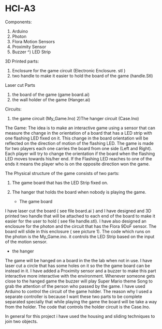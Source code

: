 # HCI-A3
Components:
1) Arduino 
2) Photon 
3) Flora Motion Sensors
4) Proximity Sensor 
5) Buzzer
^) LED Strip 


3D Printed parts:
1) Enclosure for the game circuit (Electronic Enclosure. stl )
2) two handle to make it easier to hold the board of the game (handle.Stl) 

Laser cut Parts 
1) the board of the game (game board.ai)
2) the wall holder of the game (Hanger.ai)

Circuits: 
1) the game circuit (My_Game.Ino)
2)The hanger circuit (Case.Ino)



The Game: 
The idea is to make an interactive game using a sensor that can measure the change in the orientation of a board that has a LED strip with one flashing LED fixed on it. This change in the board orientation will be reflected on the direction of motion of the flashing LED. The game is made for two players each one carries the board from one side (Left and Right). Each player will try to change the orientation if the board when the flashing LED moves towards his/her end. If the Flashing LED reaches to one of the ends it means the player who is on the opposite direction won the game.

The Physical structure of the game consists of two parts: 
1) The game board that has the LED Strip fixed on.
2) The hanger that holds the board when nobody is playing the game. 
    
   - The game board 

I have laser cut the board ( see file board.ai ) and I have designed and 3D printed two handle that will be attached to each end of the board to make it easier for the user to hold ( see file handle.stl). I have also designed an enclosure for the photon and the circuit that has the Flora 9DoF sensor. The board will slide in this enclosure ( see picture 1). 
The code which runs on the photon is the My_Game.ino. it controls the LED Strip based on the input of the motion sensor. 

- the hanger

The game will be hanged on a board in the the lab when not in use. I have laser cut a circle that has some holes on it so the the game board can be instead in it. I have added a Proximity sensor and a buzzer to make this part interactive more interactive with the environment. Whenever someone gets close to the hanged game the buzzer will play Super Mario theme Song to grab the attention of the person who passed by the game. 
I have used Arduino to control the circuit of the game holder. The reason why I used a separate controller is because I want these two parts to be complete separated specially that while playing the game the board will be take a way from the holder. 
The code that controls the holder circuit is the Case.Ino. 



In general for this project i have used the housing and sliding techniques to join two objects.
